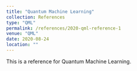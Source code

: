 ```yaml
---
title: "Quantum Machine Learning"
collection: References
type: "QML"
permalink: /references/2020-qml-reference-1
venue: "QML"
date: 2020-08-24
location: ""
---
```


This is a reference for Quantum Machine Learning.
